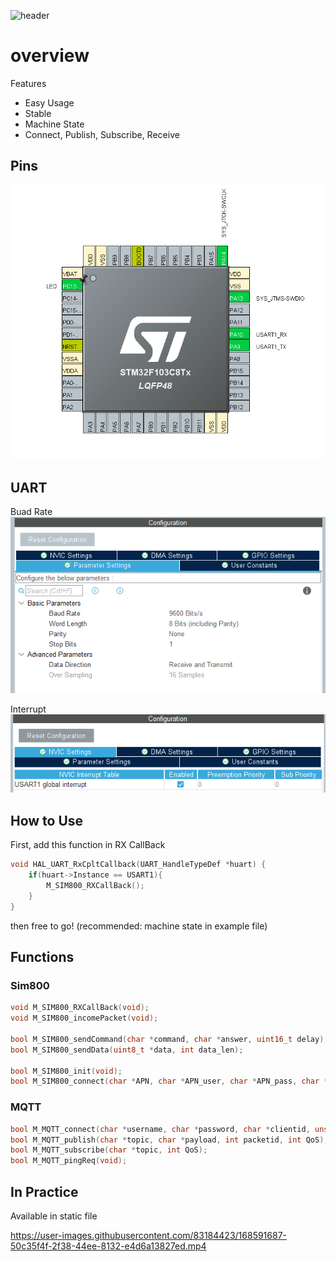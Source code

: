 ![header](https://capsule-render.vercel.app/api?type=waving&color=auto&height=400&section=header&text=ARM%20Sim800%20MQTT%20Driver&fontSize=60)

# overview

Features

- Easy Usage
- Stable
- Machine State
- Connect, Publish, Subscribe, Receive

## Pins

![Pins](./static/Pins.PNG)

## UART

Buad Rate  
![UART](./static/UARTConf0.PNG)  

Interrupt  
![UART](./static/UARTConf1.PNG)

## How to Use

First, add this function in RX CallBack
```c
void HAL_UART_RxCpltCallback(UART_HandleTypeDef *huart) {
    if(huart->Instance == USART1){
    	M_SIM800_RXCallBack();
    }
}
```
then free to go!
(recommended: machine state in example file)

## Functions

### Sim800

```c
void M_SIM800_RXCallBack(void);
void M_SIM800_incomePacket(void);

bool M_SIM800_sendCommand(char *command, char *answer, uint16_t delay);
bool M_SIM800_sendData(uint8_t *data, int data_len);

bool M_SIM800_init(void);
bool M_SIM800_connect(char *APN, char *APN_user, char *APN_pass, char *host, uint16_t port);

```

### MQTT

```c
bool M_MQTT_connect(char *username, char *password, char *clientid, unsigned short keep_alive_interval, uint8_t clean_session);
bool M_MQTT_publish(char *topic, char *payload, int packetid, int QoS);
bool M_MQTT_subscribe(char *topic, int QoS);
bool M_MQTT_pingReq(void);
```

## In Practice

Available in static file

https://user-images.githubusercontent.com/83184423/168591687-50c35f4f-2f38-44ee-8132-e4d6a13827ed.mp4

